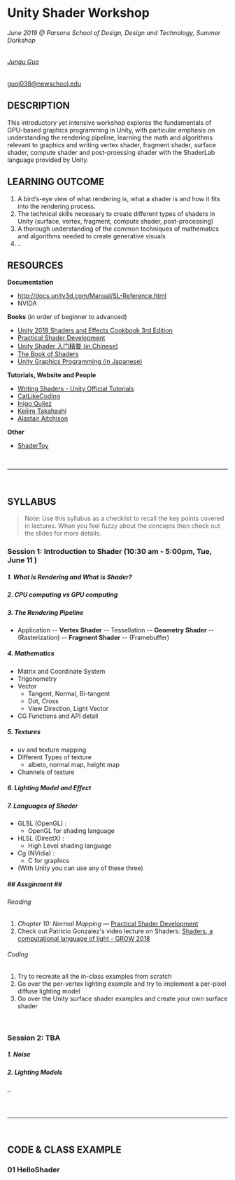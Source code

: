 # Unity Shader Workshop
###### June 2019 @ Parsons School of Design, Design and Technology, Summer Dorkshop
###### [Jungu Guo](http://www.junguguo.com/) 
guoj038@newschool.edu

## DESCRIPTION
This introductory yet intensive workshop explores the fundamentals of GPU-based graphics programming in Unity, with particular emphasis on understanding the rendering pipeline, learning the math and algorithms relevant to graphics and writing vertex shader, fragment shader, surface shader, compute shader and post-proessing shader with the ShaderLab language provided by Unity. 

## LEARNING OUTCOME
1. A bird’s-eye view of what rendering is, what a shader is and how it fits into the rendering process. 
2. The technical skills necessary to create different types of shaders in Unity (surface, vertex, fragment, compute shader, post-processing)
3. A thorough understanding of the common techniques of mathematics and algorithms needed to create generative visuals
4. ..



## RESOURCES
**Documentation**
- http://docs.unity3d.com/Manual/SL-Reference.html
- NVIDA


**Books** (in order of beginner to advanced)
- [Unity 2018 Shaders and Effects Cookbook 3rd Edition](https://www.amazon.com/Unity-2018-Shaders-Effects-Cookbook/dp/1788396235/ref=sr_1_1?keywords=unity+shader&qid=1560329187&s=gateway&sr=8-1)
- [Practical Shader Development](https://www.amazon.com/Practical-Shader-Development-Fragment-Developers/dp/1484244567/ref=sr_1_6?keywords=unity+shader&qid=1560329194&s=gateway&sr=8-6)
- [Unity Shader 入门精要 (in Chinese)](https://github.com/candycat1992/Unity_Shaders_Book)
- [The Book of Shaders](https://thebookofshaders.com/) 
- [Unity Graphics Programming (in Japanese)](https://indievisuallab.stores.jp/) 

**Tutorials, Website and People**
- [Writing Shaders - Unity Official Tutorials](https://docs.unity3d.com/Manual/ShadersOverview.html)
- [CatLikeCoding](http://catlikecoding.com/)
- [Inigo Quilez](http://www.iquilezles.org/www/index.htm)
- [Keijiro Takahashi](https://github.com/keijiro)
- [Alastair Aitchison](https://alastaira.wordpress.com/tag/shader/)

**Other**
- [ShaderToy](https://www.shadertoy.com/)

<br>

***

<br>

## SYLLABUS 
> Note: Use this syllabus as a checklist to recall the key points covered in lectures. When you feel fuzzy about the concepts then check out the slides for more details.
### **Session 1: Introduction to Shader** (10:30 am - 5:00pm, Tue, June 11 )
##### 1. 	What is Rendering and What is Shader?
##### 2. 	CPU computing vs GPU computing
##### 3. 	**The Rendering Pipeline**
- Application -- **Vertex Shader** -- Tessellation -- **Geometry Shader** -- (Rasterization) -- **Fragment Shader** -- (Framebuffer)

##### 4. 	**Mathematics**
- Matrix and Coordinate System
- Trigonometry
- Vector
  - Tangent, Normal, Bi-tangent
  - Dot, Cross
  - View Direction, Light Vector
- CG Functions and API detail

##### 5. 	**Textures**
- uv and texture mapping
- Different Types of texture
  - albeto, normal map, height map
- Channels of texture

##### 6. 	**Lighting Model and Effect**
##### 7. 	**Languages of Shader**
- GLSL (OpenGL) :
  - OpenGL for shading language
- HLSL (DirectX) :
  - High Level shading language
- Cg (NVidia) : 
  - C for graphics
- (With Unity you can use any of these three)

#####  	**##  Assginment ##**
###### Reading
1. *Chapter 10: Normal Mapping* — [Practical Shader Development](https://www.amazon.com/Practical-Shader-Development-Fragment-Developers/dp/1484244567/ref=sr_1_6?keywords=unity+shader&qid=1560329194&s=gateway&sr=8-6)
2. Check out Patricio Gonzalez's video lecture on Shaders: [Shaders, a computational language of light - GROW 2018](https://www.youtube.com/watch?v=Au3zQwJj5AU)

###### Coding
1. Try to recreate all the in-class examples from scratch
2. Go over the per-vertex lighting example and try to implement a per-pixel diffuse lighting model 
3. Go over the Unity surface shader examples and create your own surface shader

<br>

### **Session 2: TBA**
##### 1. 	Noise
##### 2.  Lighting Models
##### ..


<br>


***

<br>

## CODE & CLASS EXAMPLE 
### 01 HelloShader



